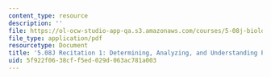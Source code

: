 ```yaml
---
content_type: resource
description: ''
file: https://ol-ocw-studio-app-qa.s3.amazonaws.com/courses/5-08j-biological-chemistry-ii-spring-2016/5f922f0638cff5ed029d063ac781a003_MIT5_08jS16r1_packet.pdf
file_type: application/pdf
resourcetype: Document
title: '5.08J Recitation 1: Determining, Analyzing, and Understanding Protein Structures'
uid: 5f922f06-38cf-f5ed-029d-063ac781a003
---
```

